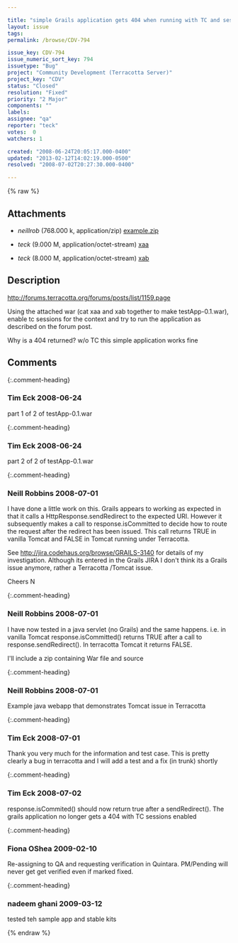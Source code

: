 ```yaml
---

title: "simple Grails application gets 404 when running with TC and sessions clustered"
layout: issue
tags: 
permalink: /browse/CDV-794

issue_key: CDV-794
issue_numeric_sort_key: 794
issuetype: "Bug"
project: "Community Development (Terracotta Server)"
project_key: "CDV"
status: "Closed"
resolution: "Fixed"
priority: "2 Major"
components: ""
labels: 
assignee: "qa"
reporter: "teck"
votes:  0
watchers: 1

created: "2008-06-24T20:05:17.000-0400"
updated: "2013-02-12T14:02:19.000-0500"
resolved: "2008-07-02T20:27:30.000-0400"

---
```




{% raw %}


## Attachments
  
* <em>neillrob</em> (768.000 k, application/zip) [example.zip](/attachments/CDV/CDV-794/example.zip)
  
* <em>teck</em> (9.000 M, application/octet-stream) [xaa](/attachments/CDV/CDV-794/xaa)
  
* <em>teck</em> (8.000 M, application/octet-stream) [xab](/attachments/CDV/CDV-794/xab)
  



## Description

<div markdown="1" class="description">

http://forums.terracotta.org/forums/posts/list/1159.page

Using the attached war (cat xaa and xab together to make testApp-0.1.war), enable tc sessions for the context and try to run the application as described on the forum post. 

Why is a 404 returned? w/o TC this simple application works fine



</div>

## Comments


{:.comment-heading}
### **Tim Eck** <span class="date">2008-06-24</span>

<div markdown="1" class="comment">

part 1 of 2 of testApp-0.1.war

</div>


{:.comment-heading}
### **Tim Eck** <span class="date">2008-06-24</span>

<div markdown="1" class="comment">

part 2 of 2 of testApp-0.1.war

</div>


{:.comment-heading}
### **Neill Robbins** <span class="date">2008-07-01</span>

<div markdown="1" class="comment">

I have done a little work on this.  Grails appears to working as expected in that it calls a HttpResponse.sendRedirect to the expected URI.  However it subsequently makes a call to response.isCommitted to decide how to route the request after the redirect has been issued.  This call returns TRUE in vanilla Tomcat and FALSE in Tomcat running under Terracotta.

See http://jira.codehaus.org/browse/GRAILS-3140 for details of my investigation.  Although its entered in the Grails JIRA I don't think its a Grails issue anymore, rather a Terracotta /Tomcat issue.

Cheers
N

</div>


{:.comment-heading}
### **Neill Robbins** <span class="date">2008-07-01</span>

<div markdown="1" class="comment">

I have now tested in a java servlet (no Grails) and the same happens.  i.e. in vanilla Tomcat response.isCommitted()  returns TRUE after a call to response.sendRedirect().  In terracotta Tomcat it returns FALSE.

I'll include a zip containing War file and source

</div>


{:.comment-heading}
### **Neill Robbins** <span class="date">2008-07-01</span>

<div markdown="1" class="comment">

Example java webapp that demonstrates Tomcat issue in Terracotta

</div>


{:.comment-heading}
### **Tim Eck** <span class="date">2008-07-01</span>

<div markdown="1" class="comment">

Thank you very much for the information and test case. This is pretty clearly a bug in terracotta and I will add a test and a fix (in trunk) shortly

</div>


{:.comment-heading}
### **Tim Eck** <span class="date">2008-07-02</span>

<div markdown="1" class="comment">

response.isCommited() should now return true after a sendRedirect(). The grails application no longer gets a 404 with TC sessions enabled

</div>


{:.comment-heading}
### **Fiona OShea** <span class="date">2009-02-10</span>

<div markdown="1" class="comment">

Re-assigning to QA and requesting verification in Quintara.
PM/Pending will never get get verified even if marked fixed.

</div>


{:.comment-heading}
### **nadeem ghani** <span class="date">2009-03-12</span>

<div markdown="1" class="comment">

tested teh sample app and stable kits

</div>



{% endraw %}
